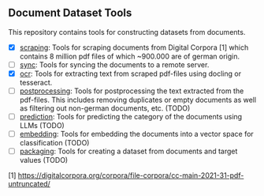 ## Document Dataset Tools

This repository contains tools for constructing datasets from documents.

- [x] [scraping](./scraping.ipynb): Tools for scraping documents from Digital Corpora [1] which contains 8 million pdf files of which ~900.000 are of german origin.
- [ ] [sync](): Tools for syncing the documents to a remote server.
- [x] [ocr](./ocr.ipynb): Tools for extracting text from scraped pdf-files using docling or tesseract.
- [ ] [postprocessing](): Tools for postprocessing the text extracted from the pdf-files. This includes removing duplicates or empty documents as well as filtering out non-german documents, etc. (TODO)
- [ ] [prediction](): Tools for predicting the category of the documents using LLMs (TODO)
- [ ] [embedding](): Tools for embedding the documents into a vector space for classification (TODO)
- [ ] [packaging](): Tools for creating a dataset from documents and target values (TODO)

[1] https://digitalcorpora.org/corpora/file-corpora/cc-main-2021-31-pdf-untruncated/